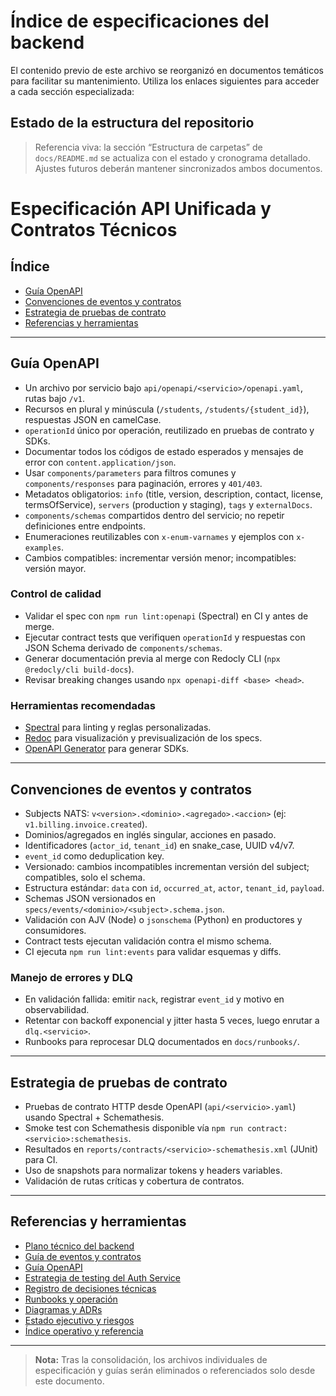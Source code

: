 # Índice de especificaciones del backend

El contenido previo de este archivo se reorganizó en documentos temáticos para facilitar su mantenimiento. Utiliza los enlaces siguientes para acceder a cada sección especializada:


## Estado de la estructura del repositorio


> Referencia viva: la sección “Estructura de carpetas” de `docs/README.md` se actualiza con el estado y cronograma detallado. Ajustes futuros deberán mantener sincronizados ambos documentos.
# Especificación API Unificada y Contratos Técnicos

## Índice
- [Guía OpenAPI](#guía-openapi)
- [Convenciones de eventos y contratos](#convenciones-de-eventos-y-contratos)
- [Estrategia de pruebas de contrato](#estrategia-de-pruebas-de-contrato)
- [Referencias y herramientas](#referencias-y-herramientas)

---

## Guía OpenAPI

- Un archivo por servicio bajo `api/openapi/<servicio>/openapi.yaml`, rutas bajo `/v1`.
- Recursos en plural y minúscula (`/students`, `/students/{student_id}`), respuestas JSON en camelCase.
- `operationId` único por operación, reutilizado en pruebas de contrato y SDKs.
- Documentar todos los códigos de estado esperados y mensajes de error con `content.application/json`.
- Usar `components/parameters` para filtros comunes y `components/responses` para paginación, errores y `401/403`.
- Metadatos obligatorios: `info` (title, version, description, contact, license, termsOfService), `servers` (production y staging), `tags` y `externalDocs`.
- `components/schemas` compartidos dentro del servicio; no repetir definiciones entre endpoints.
- Enumeraciones reutilizables con `x-enum-varnames` y ejemplos con `x-examples`.
- Cambios compatibles: incrementar versión menor; incompatibles: versión mayor.

### Control de calidad
- Validar el spec con `npm run lint:openapi` (Spectral) en CI y antes de merge.
- Ejecutar contract tests que verifiquen `operationId` y respuestas con JSON Schema derivado de `components/schemas`.
- Generar documentación previa al merge con Redocly CLI (`npx @redocly/cli build-docs`).
- Revisar breaking changes usando `npx openapi-diff <base> <head>`.

### Herramientas recomendadas
- [Spectral](https://github.com/stoplightio/spectral) para linting y reglas personalizadas.
- [Redoc](https://github.com/Redocly/redoc) para visualización y previsualización de los specs.
- [OpenAPI Generator](https://openapi-generator.tech) para generar SDKs.

---

## Convenciones de eventos y contratos

- Subjects NATS: `v<version>.<dominio>.<agregado>.<accion>` (ej: `v1.billing.invoice.created`).
- Dominios/agregados en inglés singular, acciones en pasado.
- Identificadores (`actor_id`, `tenant_id`) en snake_case, UUID v4/v7.
- `event_id` como deduplication key.
- Versionado: cambios incompatibles incrementan versión del subject; compatibles, solo el schema.
- Estructura estándar: `data` con `id`, `occurred_at`, `actor`, `tenant_id`, `payload`.
- Schemas JSON versionados en `specs/events/<dominio>/<subject>.schema.json`.
- Validación con AJV (Node) o `jsonschema` (Python) en productores y consumidores.
- Contract tests ejecutan validación contra el mismo schema.
- CI ejecuta `npm run lint:events` para validar esquemas y diffs.

### Manejo de errores y DLQ
- En validación fallida: emitir `nack`, registrar `event_id` y motivo en observabilidad.
- Retentar con backoff exponencial y jitter hasta 5 veces, luego enrutar a `dlq.<servicio>`.
- Runbooks para reprocesar DLQ documentados en `docs/runbooks/`.

---

## Estrategia de pruebas de contrato

- Pruebas de contrato HTTP desde OpenAPI (`api/<servicio>.yaml`) usando Spectral + Schemathesis.
- Smoke test con Schemathesis disponible vía `npm run contract:<servicio>:schemathesis`.
- Resultados en `reports/contracts/<servicio>-schemathesis.xml` (JUnit) para CI.
- Uso de snapshots para normalizar tokens y headers variables.
- Validación de rutas críticas y cobertura de contratos.

---

## Referencias y herramientas
- [Plano técnico del backend](architecture/backend-blueprint.md)
- [Guía de eventos y contratos](eventing-guidelines.md)
- [Guía OpenAPI](openapi-guidelines.md)
- [Estrategia de testing del Auth Service](testing/auth-service-strategy.md)
- [Registro de decisiones técnicas](architecture/decision-log.md)
- [Runbooks y operación](runbooks/)
- [Diagramas y ADRs](design/)
- [Estado ejecutivo y riesgos](status.md)
- [Índice operativo y referencia](README.md)

---
> **Nota:** Tras la consolidación, los archivos individuales de especificación y guías serán eliminados o referenciados solo desde este documento.
